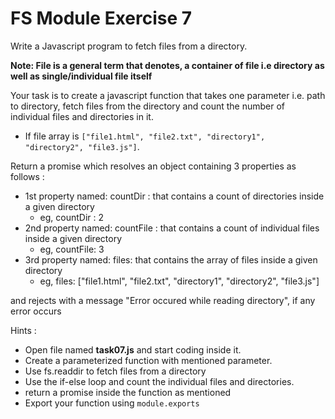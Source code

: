 # FS Module Exercise 7

Write a Javascript program to fetch files from a directory.

**Note: File is a general term that denotes, a container of file i.e directory as well as single/individual file itself**

Your task is to create a javascript function that takes one parameter i.e. path to directory, fetch files from the directory and count the number of individual files and directories in it.

- If file array is `["file1.html", "file2.txt", "directory1", "directory2", "file3.js"]`.

Return a promise which resolves an object containing 3 properties as follows :

- 1st property named: countDir : that contains a count of directories inside a given directory
  - eg, countDir : 2
- 2nd property named: countFile : that contains a count of individual files inside a given directory
  - eg, countFile: 3
- 3rd property named: files: that contains the array of files inside a given directory
  - eg, files: ["file1.html", "file2.txt", "directory1", "directory2", "file3.js"]



and rejects with a message "Error occured while reading directory", if any error occurs

Hints :

- Open file named **task07.js** and start coding inside it.
- Create a parameterized function with mentioned parameter.
- Use fs.readdir to fetch files from a directory
- Use the if-else loop and count the individual files and directories.
- return a promise inside the function as mentioned
- Export your function using `module.exports`